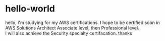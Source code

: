 # hello-world

hello,
i'm studying for my AWS certifications. I hope to be certified soon in AWS Solutions Architect Associate level, then Professional level.  
I will also achieve the Security specialty certifacation.
thanks
